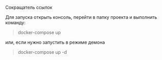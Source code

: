 Сокращатель ссылок

Для запуска открыть консоль, перейти в папку проекта и выполнить команду:

> docker-compose up

или, если нужно запустить в режиме демона

> docker-compose up -d